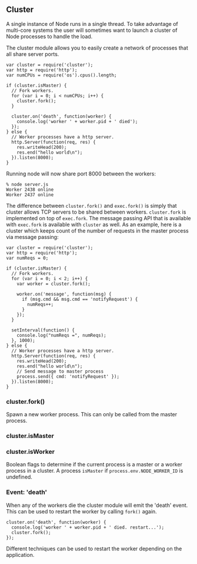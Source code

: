 ## Cluster

A single instance of Node runs in a single thread. To take advantage of
multi-core systems the user will sometimes want to launch a cluster of Node
processes to handle the load.

The cluster module allows you to easily create a network of processes that
all share server ports.

    var cluster = require('cluster');
    var http = require('http');
    var numCPUs = require('os').cpus().length;

    if (cluster.isMaster) {
      // Fork workers.
      for (var i = 0; i < numCPUs; i++) {
        cluster.fork();
      }

      cluster.on('death', function(worker) {
        console.log('worker ' + worker.pid + ' died');
      });
    } else {
      // Worker processes have a http server.
      http.Server(function(req, res) {
        res.writeHead(200);
        res.end("hello world\n");
      }).listen(8000);
    }

Running node will now share port 8000 between the workers:

    % node server.js
    Worker 2438 online
    Worker 2437 online

The difference between `cluster.fork()` and `exec.fork()` is simply
that cluster allows TCP servers to be shared between workers. `cluster.fork`
is implemented on top of `exec.fork`. The message passing API that
is available with `exec.fork` is available with `cluster` as well.
As an example, here is a cluster which keeps count of the number of requests
in the master process via message passing:

    var cluster = require('cluster');
    var http = require('http');
    var numReqs = 0;

    if (cluster.isMaster) {
      // Fork workers.
      for (var i = 0; i < 2; i++) {
        var worker = cluster.fork();

        worker.on('message', function(msg) {
          if (msg.cmd && msg.cmd == 'notifyRequest') {
            numReqs++;
          }
        });
      }

      setInterval(function() {
        console.log("numReqs =", numReqs);
      }, 1000);
    } else {
      // Worker processes have a http server.
      http.Server(function(req, res) {
        res.writeHead(200);
        res.end("hello world\n");
        // Send message to master process
        process.send({ cmd: 'notifyRequest' });
      }).listen(8000);
    }



### cluster.fork()

Spawn a new worker process. This can only be called from the master process.

### cluster.isMaster
### cluster.isWorker

Boolean flags to determine if the current process is a master or a worker
process in a cluster. A process `isMaster` if `process.env.NODE_WORKER_ID`
is undefined.

### Event: 'death'

When any of the workers die the cluster module will emit the 'death' event.
This can be used to restart the worker by calling `fork()` again.

    cluster.on('death', function(worker) {
      console.log('worker ' + worker.pid + ' died. restart...');
      cluster.fork();
    });
  
Different techniques can be used to restart the worker depending on the
application.
